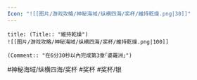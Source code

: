 ```yaml
---
Icon: "![[图片/游戏攻略/神秘海域/纵横四海/奖杯/維持乾燥.png|30]]"
---
```

```ad-common-silver-trophy
title: (Title:: "維持乾燥")
![[图片/游戏攻略/神秘海域/纵横四海/奖杯/維持乾燥.png|100]]

(Comment:: "在6分30秒以內完成第3章｢婆羅洲｣")
```

#神秘海域/纵横四海/奖杯 #奖杯 #奖杯/银
